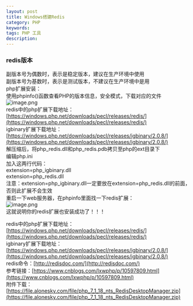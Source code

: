 ```yaml
---
layout: post
title: Windows搭建Redis
category: PHP
keywords: 
tags: PHP 工具
description: 
---
```


### redis版本
副版本号为偶数时，表示是稳定版本，建议在生产环境中使用   
副版本号为基数时，表示是测试版本，不建议在生产环境中是用   
php扩展安装：   
使用phpinfo()函数查看PHP的版本信息，安全模式，下载对应的文件   
![image.png](https://blog.alonesky.com/storage/article/2019/12/28/qnWqXgZCm4iH4hADbpcSo289sOkipti2nu0kildf.png)   
redis中的php扩展下载地址：[https://windows.php.net/downloads/pecl/releases/redis/](https://windows.php.net/downloads/pecl/releases/redis/)   
igbinary扩展下载地址：[https://windows.php.net/downloads/pecl/releases/igbinary/2.0.8/](https://windows.php.net/downloads/pecl/releases/igbinary/2.0.8/)    
解压缩后，将php_redis.dll和php_redis.pdb拷贝至php的ext目录下    
编辑php.ini    
加入这两行代码：     
extension=php_igbinary.dll   
extension=php_redis.dll    
注意：extension=php_igbinary.dll一定要放在extension=php_redis.dll的前面，否则此扩展不会生效    
重启一下web服务器，在phpinfo里面找一下redis扩展：    
![image.png](https://blog.alonesky.com/storage/article/2019/12/28/Ajb9EysExPeUuydSNirKJkjKLMQQxgtjjudTy1js.png)    
这就说明你的redis扩展也安装成功了！！！     

redis中的php扩展下载地址：[https://windows.php.net/downloads/pecl/releases/redis/](https://windows.php.net/downloads/pecl/releases/redis/)    
igbinary扩展下载地址：[https://windows.php.net/downloads/pecl/releases/igbinary/2.0.8/](https://windows.php.net/downloads/pecl/releases/igbinary/2.0.8/)   
redis命令：[http://redisdoc.com/](http://redisdoc.com/)    
参考链接：[https://www.cnblogs.com/lxwphp/p/10597809.html](https://www.cnblogs.com/lxwphp/p/10597809.html)    
附件下载：[https://file.alonesky.com/file/php_7_1_18_nts_RedisDesktopManager.zip](https://file.alonesky.com/file/php_7_1_18_nts_RedisDesktopManager.zip)